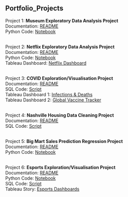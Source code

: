 ## Portfolio_Projects

Project 1: __Museum Exploratory Data Analysis Project__    
Documentation: [README](https://github.com/darrylkr/museum_analysis)  
Python Code: [Notebook](https://github.com/darrylkr/museum_analysis/blob/main/museum_visitor_analysis.ipynb)  
<br>

Project 2: __Netflix Exploratory Data Analysis Project__  
Documentation: [README](https://github.com/darrylkr/netflix_analysis)  
Python Code: [Notebook](https://github.com/darrylkr/netflix_analysis/blob/main/netflix.ipynb)  
Tableau Dashboard: [Netflix Dashboard](https://public.tableau.com/views/Netflix_16783875030960/Netflix?:language=en-US&:display_count=n&:origin=viz_share_link)  
<br>

Project 3: __COVID Exploration/Visualisation Project__  
Documentation: [README](COVID_EDA)    
SQL Code: [Script](COVID_EDA/COVID%20-%20Exploration.sql)  
Tableau Dashboard 1: [Infections & Deaths](https://public.tableau.com/views/COVID-19InfectionsandDeaths/COVIDInfectionsDeaths?:language=en-US&:display_count=n&:origin=viz_share_link)  
Tableau Dashboard 2: [Global Vaccine Tracker](https://public.tableau.com/views/COVID-19GlobalVaccineTracker_16783042538840/GlobalVaccineTracker?:language=en-US&:display_count=n&:origin=viz_share_link)  
<br>

Project 4: __Nashville Housing Data Cleaning Project__  
Documentation: [README](Nashville%20Housing)  
SQL Code: [Script](Nashville%20Housing/SQL%20Cleaning%20Script.sql)  
<br>

Project 5: __Big Mart Sales Prediction Regression Project__  
Documentation: [README](Big%20Mart%20Sales%20Prediction)  
Python Code: [Notebook](Big%20Mart%20Sales%20Prediction/BigMart%20Sales.ipynb)    
<br>

Project 6: __Esports Exploration/Visualisation Project__  
Documentation: [README](Esports)   
Python Code: [Notebook](Esports/scraper.ipynb)  
SQL Code: [Script](Esports/SQL%20script.sql)  
Tableau Story: [Esports Dashboards](https://public.tableau.com/views/Esports_16739876336460/Esports?:language=en-US&:display_count=n&:origin=viz_share_link)  
<br>
